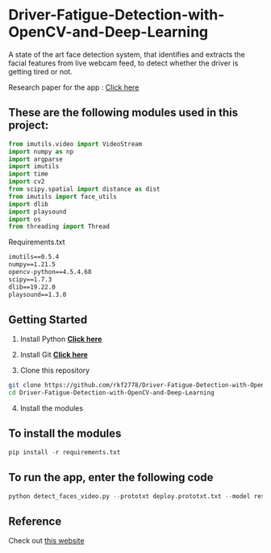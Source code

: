 # Driver-Fatigue-Detection-with-OpenCV-and-Deep-Learning 
A state of the art face detection system, that identifies and extracts the facial features from live webcam feed, to detect whether the driver is getting tired or not.

Research paper for the app : [Click here](https://github.com/rkf2778/Driver-Fatigue-Detection-with-OpenCV-and-Deep-Learning/blob/master/ICOEI_2019_paper_247.pdf)

## These are the following modules used in this project:

```python
from imutils.video import VideoStream
import numpy as np
import argparse
import imutils
import time
import cv2
from scipy.spatial import distance as dist
from imutils import face_utils
import dlib
import playsound
import os
from threading import Thread
```

Requirements.txt 

```txt
imutils==0.5.4
numpy==1.21.5
opencv-python==4.5.4.68
scipy==1.7.3
dlib==19.22.0
playsound==1.3.0
```

## Getting Started

1. Install Python **[Click here](https://www.python.org/downloads/)**

2. Install Git **[Click here](https://git-scm.com/)**
   
3. Clone this repository
```Bash
git clone https://github.com/rkf2778/Driver-Fatigue-Detection-with-OpenCV-and-Deep-Learning/tree/master
cd Driver-Fatigue-Detection-with-OpenCV-and-Deep-Learning
```

4. Install the modules
## To install the modules
```python
pip install -r requirements.txt
```

## To run the app, enter the following code
```python
python detect_faces_video.py --prototxt deploy.prototxt.txt --model res10_300x300_ssd_iter_140000.caffemodel --alarm alarm.wav
```

## Reference
Check out [this website](https://www.pyimagesearch.com/2017/05/08/drowsiness-detection-opencv/)

